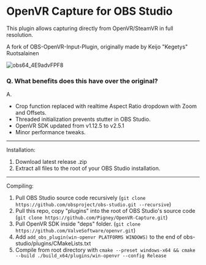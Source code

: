 # OpenVR Capture for OBS Studio

This plugin allows capturing directly from OpenVR/SteamVR in full resolution.

A fork of OBS-OpenVR-Input-Plugin, originally made by Keijo "Kegetys" Ruotsalainen

![obs64_4E9advFPF8](https://github.com/user-attachments/assets/98e52da2-f58d-4a63-a975-b07704e4a4e9)


### Q. What benefits does this have over the original?
A.
- Crop function replaced with realtime Aspect Ratio dropdown with Zoom and Offsets.
- Threaded initialization prevents stutter in OBS Studio.
- OpenVR SDK updated from v1.12.5 to v2.5.1
- Minor performance tweaks.

---------

Installation:
1. Download latest release .zip
2. Extract all files to the root of your OBS Studio installation.

---------

Compiling:
1. Pull OBS Studio source code recursively (`git clone https://github.com/obsproject/obs-studio.git --recursive`)
2. Pull this repo, copy "plugins" into the root of OBS Studio's source code (`git clone https://github.com/Pigney/OpenVR-Capture.git`)
3. Pull OpenVR SDK inside "deps" folder. (`git clone https://github.com/ValveSoftware/openvr.git`)
4. Add `add_obs_plugin(win-openvr PLATFORMS WINDOWS)` to the end of obs-studio/plugins/CMakeLists.txt
5. Compile from root directory with `cmake --preset windows-x64 && cmake --build ./build_x64/plugins/win-openvr --config Release`
